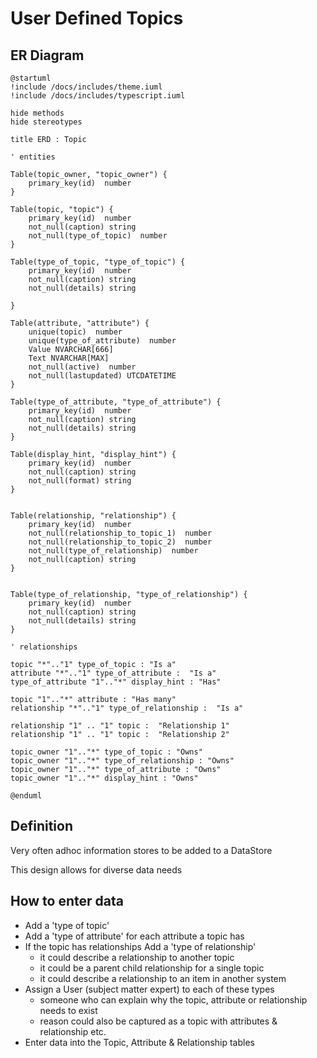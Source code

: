 # User Defined Topics

## ER Diagram

```plantuml format="svg" classes="uml myDiagram"
@startuml
!include /docs/includes/theme.iuml
!include /docs/includes/typescript.iuml

hide methods
hide stereotypes

title ERD : Topic

' entities

Table(topic_owner, "topic_owner") {
    primary_key(id)  number
}

Table(topic, "topic") {
    primary_key(id)  number
    not_null(caption) string
    not_null(type_of_topic)  number
}

Table(type_of_topic, "type_of_topic") {
    primary_key(id)  number
    not_null(caption) string
    not_null(details) string
    
}

Table(attribute, "attribute") {
    unique(topic)  number
    unique(type_of_attribute)  number
    Value NVARCHAR[666]
    Text NVARCHAR[MAX]
    not_null(active)  number
    not_null(lastupdated) UTCDATETIME    
}

Table(type_of_attribute, "type_of_attribute") {
    primary_key(id)  number
    not_null(caption) string
    not_null(details) string
}

Table(display_hint, "display_hint") {
    primary_key(id)  number
    not_null(caption) string
    not_null(format) string
}


Table(relationship, "relationship") {
    primary_key(id)  number
    not_null(relationship_to_topic_1)  number
    not_null(relationship_to_topic_2)  number
    not_null(type_of_relationship)  number
    not_null(caption) string
}


Table(type_of_relationship, "type_of_relationship") {
    primary_key(id)  number
    not_null(caption) string
    not_null(details) string
}

' relationships

topic "*".."1" type_of_topic : "Is a"
attribute "*".."1" type_of_attribute :  "Is a"
type_of_attribute "1".."*" display_hint : "Has"

topic "1".."*" attribute : "Has many"
relationship "*".."1" type_of_relationship :  "Is a"

relationship "1" .. "1" topic :  "Relationship 1"
relationship "1" .. "1" topic :  "Relationship 2"

topic_owner "1".."*" type_of_topic : "Owns"
topic_owner "1".."*" type_of_relationship : "Owns"
topic_owner "1".."*" type_of_attribute : "Owns"
topic_owner "1".."*" display_hint : "Owns"

@enduml
```

## Definition

Very often adhoc information stores to be added to a DataStore

This design allows for diverse data needs


## How to enter data

- Add a 'type of topic'
- Add a 'type of attribute' for each attribute a topic has
- If the topic has relationships Add a 'type of relationship'
    - it could describe a relationship to another topic
    - it could be a parent child relationship for a single topic
    - it could describe a relationship to an item in another system
- Assign a User (subject matter expert) to each of these types 
    - someone who can explain why the topic, attribute or relationship needs to exist
    - reason could also be captured as a topic with attributes & relationship etc.
- Enter data into the Topic, Attribute & Relationship tables
